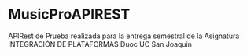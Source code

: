 # MusicProAPIREST
APIRest de Prueba realizada para la entrega semestral de la Asignatura INTEGRACIÓN DE PLATAFORMAS
Duoc UC San Joaquin
